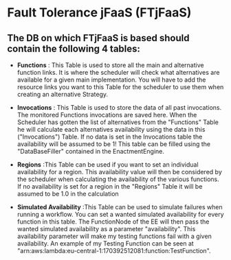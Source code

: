 # Fault Tolerance jFaaS (FTjFaaS)

## The DB on which FTjFaaS is based should contain the following 4 tables:

- **Functions** : This Table is used to store all the main and alternative function links. It is where the scheduler will check what alternatives are available for a given main implementation. You will have to add the resource links you want to this Table for the scheduler to use them when creating an alternative Strategy.

- **Invocations** : This Table is used to store the data of all past invocations. The monitored Functions invocations are saved here. When the Scheduler has gotten the list of alternatives from the "Functions" Table he will calculate each alternatives availability using the data in this ("Invocations") Table. If no data is set in the Invocations table the availability will be assumed to be 1! This table can be filled using the "DataBaseFiller" contained in the EnactmentEngine.

- **Regions** :This Table can be used if you want to set an individual availability for a region. This availability value will then be considered by the scheduler when calculating the availability of the various functions. If no availability is set for a region in the "Regions" Table it will be assumed to be 1.0 in the calculation

- **Simulated Availability** :This Table can be used to simulate failures when running a workflow. You can set a wanted simulated availability for every function in this table. The FunctionNode of the EE will then pass the wanted simulated availability as a parameter "availability". This availability parameter will make my testing functions fail with a given availability. An example of my Testing Function can be seen at "arn:aws:lambda:eu-central-1:170392512081:function:TestFunction".